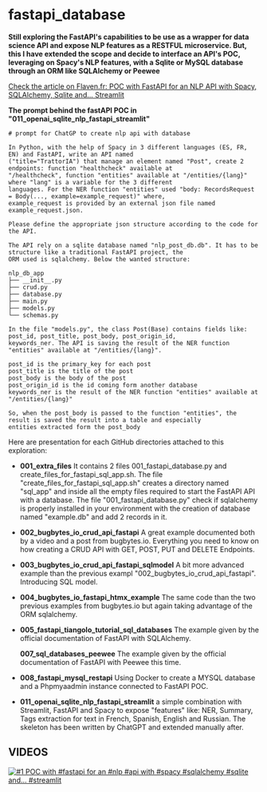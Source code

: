 # fastapi_database

**Still exploring the FastAPI's capabilities to be use as a wrapper for data science API and expose NLP features as a RESTFUL microservice. But, this I have extended the scope and decide to interface an API's POC, leveraging on Spacy's NLP features, with a Sqlite or MySQL database through an ORM like SQLAlchemy or Peewee**

[Check the article on Flaven.fr: POC with FastAPI for an NLP API with Spacy, SQLAlchemy, Sqlite and… Streamlit](https://flaven.fr/2023/10/poc-with-fastapi-for-an-nlp-api-with-spacy-sqlalchemy-sqlite-and-streamlit/)


**The prompt behind the fastAPI POC in "011_openai_sqlite_nlp_fastapi_streamlit"**
```
# prompt for ChatGP to create nlp api with database

In Python, with the help of Spacy in 3 different languages (ES, FR, EN) and FastAPI, write an API named
("title="TrattorIA") that manage an element named "Post", create 2 endpoints: function "healthcheck" available at
"/healthcheck", function "entities" available at "/entities/{lang}" where "lang" is a variable for the 3 different
languages. For the NER function "entities" used "body: RecordsRequest = Body(..., example=example_request)" where,
example_request is provided by an external json file named example_request.json.

Please define the appropriate json structure according to the code for the API.

The API rely on a sqlite database named "nlp_post_db.db". It has to be structure like a traditional FastAPI project, the
ORM used is sqlalchemy. Below the wanted structure:

nlp_db_app
├── __init__.py
├── crud.py
├── database.py
├── main.py
├── models.py
└── schemas.py

In the file "models.py", the class Post(Base) contains fields like: post_id, post_title, post_body, post_origin_id,
keywords_ner. The API is saving the result of the NER function "entities" available at "/entities/{lang}".

post_id is the primary_key for each post
post_title is the title of the post
post_body is the body of the post
post_origin_id is the id coming form another database
keywords_ner is the result of the NER function "entities" available at "/entities/{lang}"

So, when the post_body is passed to the function "entities", the result is saved the result into a table and especially
entities extracted form the post_body
```


Here are presentation for each GitHub directories attached to this exploration:

- **001_extra_files** 
It contains 2 files 001_fastapi_database.py and create_files_for_fastapi_sql_app.sh. The file "create_files_for_fastapi_sql_app.sh" creates a directory named "sql_app" and inside all the empty files required to start the FastAPI API with a database. The file "001_fastapi_database.py" check if sqlalchemy is properly installed in your environment with the creation of database named "example.db" and add 2 records in it.

- **002_bugbytes_io_crud_api_fastapi** 
A great example documented both by a video and a post from bugbytes.io. Everything you need to know on how creating a CRUD API with GET, POST, PUT and DELETE Endpoints.

- **003_bugbytes_io_crud_api_fastapi_sqlmodel** 
A bit more advanced example than the previous exampl "002_bugbytes_io_crud_api_fastapi". Introducing SQL model.

- **004_bugbytes_io_fastapi_htmx_example** The same code than the two previous examples from bugbytes.io but again taking advantage of the ORM sqlalchemy.

- **005_fastapi_tiangolo_tutorial_sql_databases** The example given by the official documentation of FastAPI with SQLAlchemy.</li>
**007_sql_databases_peewee** 
The example given by the official documentation of FastAPI with Peewee this time.

- **008_fastapi_mysql_restapi** 
Using Docker to create a MYSQL database and a Phpmyaadmin instance connected to FastAPI POC.

- **011_openai_sqlite_nlp_fastapi_streamlit** a simple combination with Streamlit, FastAPI and Spacy to expose "features" like: NER, Summary, Tags extraction for text in French, Spanish, English and Russian. The skeleton has been written by ChatGPT and extended manually after.

## VIDEOS

[![#1 POC with #fastapi for an #nlp #api with #spacy #sqlalchemy #sqlite and... #streamlit](https://img.youtube.com/vi/9qxP2efjXRw/hqdefault.jpg)](https://www.youtube.com/watch?v=9qxP2efjXRw)



